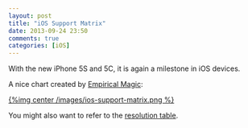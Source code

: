 ```yaml
---
layout: post
title: "iOS Support Matrix"
date: 2013-09-24 23:50
comments: true
categories: [iOS]
---
```


With the new iPhone 5S and 5C, it is again a milestone in iOS devices. 

A nice chart created by [Empirical Magic](http://iossupportmatrix.com/):

[{%img center /images/ios-support-matrix.png %}](http://iossupportmatrix.com/)


You might also want to refer to the [resolution table](http://samwize.com/2012/10/29/ios-guide-to-multiple-device-resolutions/).